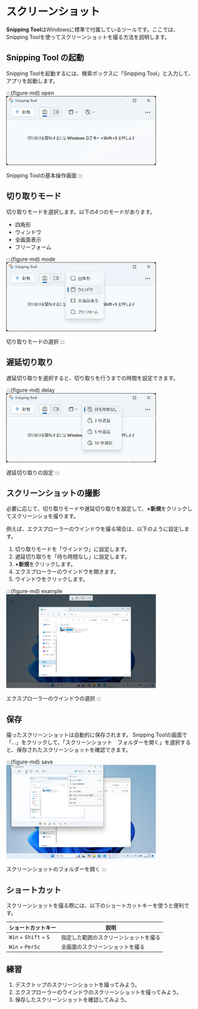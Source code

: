 # スクリーンショット

**Snipping Tool**はWindowsに標準で付属しているツールです。ここでは、Snipping Toolを使ってスクリーンショットを撮る方法を説明します。

## Snipping Tool の起動

Snipping Toolを起動するには、検索ボックスに「Snipping Tool」と入力して、アプリを起動します。

:::{figure-md} open
<img src="./images/screenshot/open.png" alt="Open Snipping Tool" width="400px">

Snipping Toolの基本操作画面
:::

## 切り取りモード

切り取りモードを選択します。以下の4つのモードがあります。

- 四角形
- ウィンドウ
- 全画面表示
- フリーフォーム

:::{figure-md} mode
<img src="./images/screenshot/mode.png" alt="Select Mode" width="400px">

切り取りモードの選択
:::

## 遅延切り取り

遅延切り取りを選択すると、切り取りを行うまでの時間を設定できます。

:::{figure-md} delay
<img src="./images/screenshot/delay.png" alt="Select Delay" width="400px">

遅延切り取りの設定
:::

## スクリーンショットの撮影

必要に応じて、切り取りモードや遅延切り取りを設定して、**+新規**をクリックしてスクリーンショを撮ります。

例えば、エクスプローラーのウインドウを撮る場合は、以下のように設定します。
1. 切り取りモードを「ウインドウ」に設定します。
2. 遅延切り取りを「待ち時間なし」に設定します。
3. **+新規**をクリックします。
4. エクスプローラーのウインドウを開きます。
5. ウインドウをクリックします。

:::{figure-md} example
<img src="./images/screenshot/example.png" alt="Take a Screenshot" width="400px">

エクスプローラーのウインドウの選択
:::

## 保存

撮ったスクリーンショットは自動的に保存されます。
Snipping Toolの画面で「…」をクリックして、「スクリーンショット　フォルダーを開く」を選択すると、保存されたスクリーンショットを確認できます。

:::{figure-md} save
<img src="./images/screenshot/save.png" alt="Save Screenshot" width="400px">

スクリーンショットのフォルダーを開く
:::

## ショートカット

スクリーンショットを撮る際には、以下のショートカットキーを使うと便利です。

| ショートカットキー                               | 説明                                   |
| ------------------------------------------------ | -------------------------------------- |
| <kbd>Win</kbd> + <kbd>Shift</kbd> + <kbd>S</kbd> | 指定した範囲のスクリーンショットを撮る |
| <kbd>Win</kbd> + <kbd>PerSc</kbd>                | 全画面のスクリーンショットを撮る       |

## 練習

1. デスクトップのスクリーンショットを撮ってみよう。
2. エクスプローラーのウインドウのスクリーンショットを撮ってみよう。
3. 保存したスクリーンショットを確認してみよう。